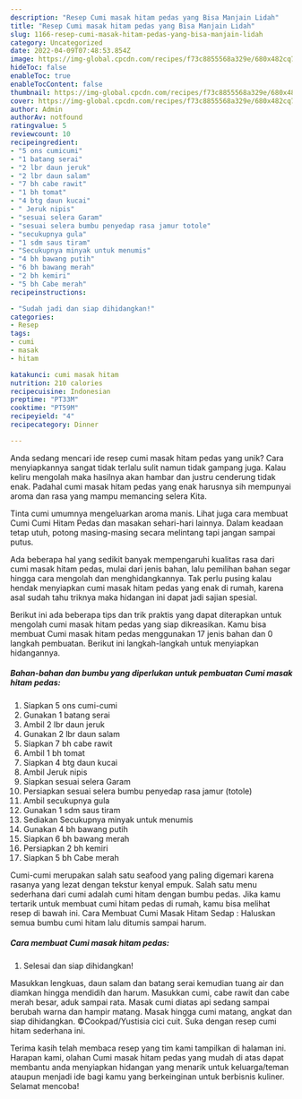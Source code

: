 ```yaml
---
description: "Resep Cumi masak hitam pedas yang Bisa Manjain Lidah"
title: "Resep Cumi masak hitam pedas yang Bisa Manjain Lidah"
slug: 1166-resep-cumi-masak-hitam-pedas-yang-bisa-manjain-lidah
category: Uncategorized
date: 2022-04-09T07:48:53.854Z
image: https://img-global.cpcdn.com/recipes/f73c8855568a329e/680x482cq70/cumi-masak-hitam-pedas-foto-resep-utama.jpg
hideToc: false
enableToc: true
enableTocContent: false
thumbnail: https://img-global.cpcdn.com/recipes/f73c8855568a329e/680x482cq70/cumi-masak-hitam-pedas-foto-resep-utama.jpg
cover: https://img-global.cpcdn.com/recipes/f73c8855568a329e/680x482cq70/cumi-masak-hitam-pedas-foto-resep-utama.jpg
author: Admin
authorAv: notfound
ratingvalue: 5
reviewcount: 10
recipeingredient:
- "5 ons cumicumi"
- "1 batang serai"
- "2 lbr daun jeruk"
- "2 lbr daun salam"
- "7 bh cabe rawit"
- "1 bh tomat"
- "4 btg daun kucai"
- " Jeruk nipis"
- "sesuai selera Garam"
- "sesuai selera bumbu penyedap rasa jamur totole"
- "secukupnya gula"
- "1 sdm saus tiram"
- "Secukupnya minyak untuk menumis"
- "4 bh bawang putih"
- "6 bh bawang merah"
- "2 bh kemiri"
- "5 bh Cabe merah"
recipeinstructions:

- "Sudah jadi dan siap dihidangkan!"
categories:
- Resep
tags:
- cumi
- masak
- hitam

katakunci: cumi masak hitam 
nutrition: 210 calories
recipecuisine: Indonesian
preptime: "PT33M"
cooktime: "PT59M"
recipeyield: "4"
recipecategory: Dinner

---
```





Anda sedang mencari ide resep cumi masak hitam pedas yang unik? Cara menyiapkannya sangat tidak terlalu sulit namun tidak gampang juga. Kalau keliru mengolah maka hasilnya akan hambar dan justru cenderung tidak enak. Padahal cumi masak hitam pedas yang enak harusnya sih mempunyai aroma dan rasa yang mampu memancing selera Kita.





Tinta cumi umumnya mengeluarkan aroma manis. Lihat juga cara membuat Cumi Cumi Hitam Pedas dan masakan sehari-hari lainnya. Dalam keadaan tetap utuh, potong masing-masing secara melintang tapi jangan sampai putus.

Ada beberapa hal yang sedikit banyak mempengaruhi kualitas rasa dari cumi masak hitam pedas, mulai dari jenis bahan, lalu pemilihan bahan segar hingga cara mengolah dan menghidangkannya. Tak perlu pusing kalau hendak menyiapkan cumi masak hitam pedas yang enak di rumah, karena asal sudah tahu triknya maka hidangan ini dapat jadi sajian spesial.






Berikut ini ada beberapa tips dan trik praktis yang dapat diterapkan untuk mengolah cumi masak hitam pedas yang siap dikreasikan. Kamu bisa membuat Cumi masak hitam pedas menggunakan 17 jenis bahan dan 0 langkah pembuatan. Berikut ini langkah-langkah untuk menyiapkan hidangannya.

<!--inarticleads1-->

##### Bahan-bahan dan bumbu yang diperlukan untuk pembuatan Cumi masak hitam pedas:

1. Siapkan 5 ons cumi-cumi
1. Gunakan 1 batang serai
1. Ambil 2 lbr daun jeruk
1. Gunakan 2 lbr daun salam
1. Siapkan 7 bh cabe rawit
1. Ambil 1 bh tomat
1. Siapkan 4 btg daun kucai
1. Ambil  Jeruk nipis
1. Siapkan sesuai selera Garam
1. Persiapkan sesuai selera bumbu penyedap rasa jamur (totole)
1. Ambil secukupnya gula
1. Gunakan 1 sdm saus tiram
1. Sediakan Secukupnya minyak untuk menumis
1. Gunakan 4 bh bawang putih
1. Siapkan 6 bh bawang merah
1. Persiapkan 2 bh kemiri
1. Siapkan 5 bh Cabe merah


Cumi-cumi merupakan salah satu seafood yang paling digemari karena rasanya yang lezat dengan tekstur kenyal empuk. Salah satu menu sederhana dari cumi adalah cumi hitam dengan bumbu pedas. Jika kamu tertarik untuk membuat cumi hitam pedas di rumah, kamu bisa melihat resep di bawah ini. Cara Membuat Cumi Masak Hitam Sedap : Haluskan semua bumbu cumi hitam lalu ditumis sampai harum. 

<!--inarticleads2-->

##### Cara membuat Cumi masak hitam pedas:


1. Selesai dan siap dihidangkan!

Masukkan lengkuas, daun salam dan batang serai kemudian tuang air dan diamkan hingga mendidih dan harum. Masukkan cumi, cabe rawit dan cabe merah besar, aduk sampai rata. Masak cumi diatas api sedang sampai berubah warna dan hampir matang. Masak hingga cumi matang, angkat dan siap dihidangkan. ©Cookpad/Yustisia cici cuit. Suka dengan resep cumi hitam sederhana ini. 

Terima kasih telah membaca resep yang tim kami tampilkan di halaman ini. Harapan kami, olahan Cumi masak hitam pedas yang mudah di atas dapat membantu anda menyiapkan hidangan yang menarik untuk keluarga/teman ataupun menjadi ide bagi kamu yang berkeinginan untuk berbisnis kuliner. Selamat mencoba!
